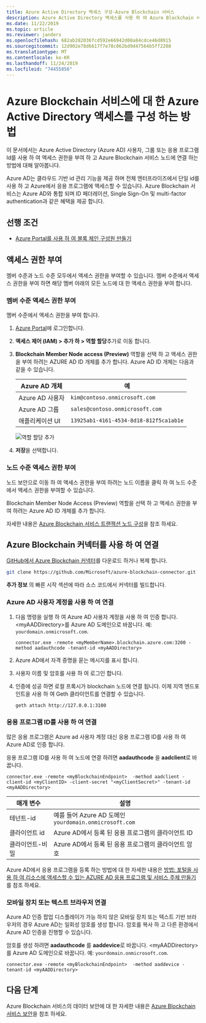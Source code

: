 ```yaml
---
title: Azure Active Directory 액세스 구성-Azure Blockchain 서비스
description: Azure Active Directory 액세스를 사용 하 여 Azure Blockchain 서비스를 구성 하는 방법
ms.date: 11/22/2019
ms.topic: article
ms.reviewer: janders
ms.openlocfilehash: 682ab282036fcd592e66942d08a84cdce46d8915
ms.sourcegitcommit: 12d902e78d6617f7e78c062bd9d47564b5ff2208
ms.translationtype: MT
ms.contentlocale: ko-KR
ms.lasthandoff: 11/24/2019
ms.locfileid: "74455856"
---
```

# <a name="how-to-configure-azure-active-directory-access-for-azure-blockchain-service"></a>Azure Blockchain 서비스에 대 한 Azure Active Directory 액세스를 구성 하는 방법

이 문서에서는 Azure Active Directory (Azure AD) 사용자, 그룹 또는 응용 프로그램 Id를 사용 하 여 액세스 권한을 부여 하 고 Azure Blockchain 서비스 노드에 연결 하는 방법에 대해 알아봅니다.

Azure AD는 클라우드 기반 id 관리 기능을 제공 하며 전체 엔터프라이즈에서 단일 id를 사용 하 고 Azure에서 응용 프로그램에 액세스할 수 있습니다. Azure Blockchain 서비스는 Azure AD와 통합 되며 ID 페더레이션, Single Sign-On 및 multi-factor authentication과 같은 혜택을 제공 합니다.

## <a name="prerequisites"></a>선행 조건

* [Azure Portal를 사용 하 여 블록 체인 구성원 만들기](create-member.md)

## <a name="grant-access"></a>액세스 권한 부여

멤버 수준과 노드 수준 모두에서 액세스 권한을 부여할 수 있습니다. 멤버 수준에서 액세스 권한을 부여 하면 해당 멤버 아래의 모든 노드에 대 한 액세스 권한을 부여 합니다.

### <a name="grant-member-level-access"></a>멤버 수준 액세스 권한 부여

멤버 수준에서 액세스 권한을 부여 합니다.

1. [Azure Portal](https://portal.azure.com)에 로그인합니다.
1. **액세스 제어 (IAM) > 추가 하 > 역할 할당**추가로 이동 합니다.
1. **Blockchain Member Node access (Preview)** 역할을 선택 하 고 액세스 권한을 부여 하려는 AZURE AD ID 개체를 추가 합니다. Azure AD ID 개체는 다음과 같을 수 있습니다.

    | Azure AD 개체 | 예 |
    |-----------------|---------|
    | Azure AD 사용자   | `kim@contoso.onmicrosoft.com` |
    | Azure AD 그룹  | `sales@contoso.onmicrosoft.com` |
    | 애플리케이션 UI  | `13925ab1-4161-4534-8d18-812f5ca1ab1e` |

    ![역할 할당 추가](./media/configure-aad/add-role-assignment.png)

1. **저장**을 선택합니다.

### <a name="grant-node-level-access"></a>노드 수준 액세스 권한 부여

노드 보안으로 이동 하 여 액세스 권한을 부여 하려는 노드 이름을 클릭 하 여 노드 수준에서 액세스 권한을 부여할 수 있습니다.

Blockchain Member Node Access (Preview) 역할을 선택 하 고 액세스 권한을 부여 하려는 Azure AD ID 개체를 추가 합니다.

자세한 내용은 [Azure Blockchain 서비스 트랜잭션 노드 구성](configure-transaction-nodes.md#azure-active-directory-access-control)을 참조 하세요.

## <a name="connect-using-azure-blockchain-connector"></a>Azure Blockchain 커넥터를 사용 하 여 연결

[GitHub에서 Azure Blockchain 커넥터](https://github.com/Microsoft/azure-blockchain-connector/)를 다운로드 하거나 복제 합니다.

```bash
git clone https://github.com/Microsoft/azure-blockchain-connector.git
```

**추가 정보** 의 빠른 시작 섹션에 따라 소스 코드에서 커넥터를 빌드합니다.

### <a name="connect-using-an-azure-ad-user-account"></a>Azure AD 사용자 계정을 사용 하 여 연결

1. 다음 명령을 실행 하 여 Azure AD 사용자 계정을 사용 하 여 인증 합니다. \<myAADDirectory\>를 Azure AD 도메인으로 바꿉니다. 예: `yourdomain.onmicrosoft.com`.

    ```
    connector.exe -remote <myMemberName>.blockchain.azure.com:3200 -method aadauthcode -tenant-id <myAADDirectory> 
    ```

1. Azure AD에서 자격 증명을 묻는 메시지를 표시 합니다.
1. 사용자 이름 및 암호를 사용 하 여 로그인 합니다.
1. 인증에 성공 하면 로컬 프록시가 blockchain 노드에 연결 됩니다. 이제 지역 엔드포인트을 사용 하 여 Geth 클라이언트를 연결할 수 있습니다.

    ```bash
    geth attach http://127.0.0.1:3100
    ```

### <a name="connect-using-an-application-id"></a>응용 프로그램 ID를 사용 하 여 연결

많은 응용 프로그램은 Azure ad 사용자 계정 대신 응용 프로그램 ID를 사용 하 여 Azure AD로 인증 합니다.

응용 프로그램 ID를 사용 하 여 노드에 연결 하려면 **aadauthcode** 을 **aadclient**로 바꿉니다.

```
connector.exe -remote <myBlockchainEndpoint>  -method aadclient -client-id <myClientID> -client-secret "<myClientSecret>" -tenant-id <myAADDirectory>
```

| 매개 변수 | 설명 |
|-----------|-------------|
| 테넌트-id | 예를 들어 Azure AD 도메인 `yourdomain.onmicrosoft.com`
| 클라이언트 id | Azure AD에서 등록 된 응용 프로그램의 클라이언트 ID
| 클라이언트-비밀 | Azure AD에서 등록 된 응용 프로그램의 클라이언트 암호

Azure AD에서 응용 프로그램을 등록 하는 방법에 대 한 자세한 내용은 [방법: 포털을 사용 하 여 리소스에 액세스할 수 있는 AZURE AD 응용 프로그램 및 서비스 주체 만들기](../../active-directory/develop/howto-create-service-principal-portal.md) 를 참조 하세요.

### <a name="connect-a-mobile-device-or-text-browser"></a>모바일 장치 또는 텍스트 브라우저 연결

Azure AD 인증 팝업 디스플레이가 가능 하지 않은 모바일 장치 또는 텍스트 기반 브라우저의 경우 Azure AD는 일회성 암호를 생성 합니다. 암호를 복사 하 고 다른 환경에서 Azure AD 인증을 진행할 수 있습니다.

암호를 생성 하려면 **aadauthcode** 를 **aaddevice**로 바꿉니다. \<myAADDirectory\>를 Azure AD 도메인으로 바꿉니다. 예: `yourdomain.onmicrosoft.com`.

```
connector.exe -remote <myBlockchainEndpoint>  -method aaddevice -tenant-id <myAADDirectory>
```

## <a name="next-steps"></a>다음 단계

Azure Blockchain 서비스의 데이터 보안에 대 한 자세한 내용은 [Azure Blockchain 서비스 보안](data-security.md)을 참조 하세요.